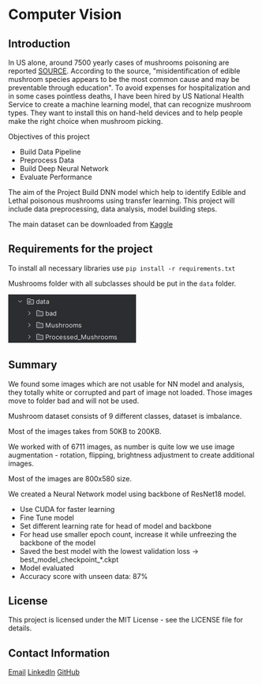 # Computer Vision

## Introduction

In US alone, around 7500 yearly cases of mushrooms poisoning are 
reported [SOURCE](https://www.tandfonline.com/doi/full/10.1080/00275514.2018.1479561). According to the source, 
"misidentification of edible mushroom species appears to be the most common cause 
and may be preventable through education". To avoid expenses for hospitalization 
and in some cases pointless deaths, I have been hired by US National Health 
Service to create a machine learning model, that can recognize mushroom types. 
They want to install this on hand-held devices and to help people make the 
right choice when mushroom picking.


Objectives of this project
<ul>
    <li>Build Data Pipeline</li>
    <li>Preprocess Data</li>
    <li>Build Deep Neural Network</li>
    <li>Evaluate Performance</li>
</ul>

The aim of the Project
Build DNN model which help to identify Edible and Lethal poisonous mushrooms using transfer learning. This project will include data preprocessing, data analysis, model building steps.

The main dataset can be downloaded from [Kaggle](https://www.kaggle.com/maysee/mushrooms-classification-common-genuss-images)


## Requirements for the project

To install all necessary libraries use `pip install -r requirements.txt`

Mushrooms folder with all subclasses should be put in the `data` folder.

![img.png](images/structure_data.png)

## Summary

We found some images which are not usable for NN model and analysis, 
they totally white or corrupted and part of image not loaded. Those images move to 
folder bad and will not be used.

Mushroom dataset consists of 9 different classes, dataset is imbalance. 

Most of the images takes from 50KB to 200KB. 

We worked with of 6711 images, as number is quite low we use image augmentation - 
rotation, flipping, brightness adjustment to create additional images.

Most of the images are 800x580 size.

We created a Neural Network model using backbone of ResNet18 model.
<ul>
    <li>Use CUDA for faster learning</li>
    <li>Fine Tune model</li>
    <li>Set different learning rate for head of model and backbone</li>
    <li>For head use smaller epoch count, increase it while unfreezing the 
backbone of the model</li>
    <li>Saved the best model with the lowest validation loss -> best_model_checkpoint_*.ckpt</li>
    <li>Model evaluated</li>
    <li>Accuracy score with unseen data: 87%</li>
</ul>


## License
This project is licensed under the MIT License - see the LICENSE file for details.

## Contact Information
[Email](ricardas.poskrebysev@gmail.com)
[LinkedIn](https://www.linkedin.com/in/ri%C4%8Dardas-poskreby%C5%A1evas-665207206/)
[GitHub](https://github.com/Riciokzz)